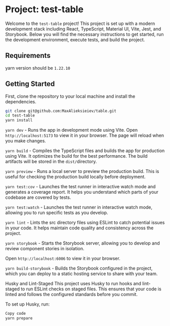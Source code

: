 # Project: test-table

Welcome to the `test-table` project! This project is set up with a modern development stack including React, TypeScript, Material UI, Vite, Jest, and Storybook. Below you will find the necessary instructions to get started, run the development environment, execute tests, and build the project.

## Requirements

yarn version should be `1.22.10`

## Getting Started

First, clone the repository to your local machine and install the dependencies.

```bash
git clone git@github.com:MaxAlieksieiev/table.git
cd test-table
yarn install
```

`yarn dev` - Runs the app in development mode using Vite.
Open `http://localhost:5173` to view it in your browser. The page will reload when you make changes.

`yarn build` - Compiles the TypeScript files and builds the app for production using Vite. It optimizes the build for the best performance.
The build artifacts will be stored in the `dist/`directory.

`yarn preview` - Runs a local server to preview the production build. This is useful for checking the production build locally before deployment.

`yarn test:cov` - Launches the test runner in interactive watch mode and generates a coverage report. It helps you understand which parts of your codebase are covered by tests.

`yarn test:watch` - Launches the test runner in interactive watch mode, allowing you to run specific tests as you develop.

`yarn lint` - Lints the src directory files using ESLint to catch potential issues in your code. It helps maintain code quality and consistency across the project.

`yarn storybook` - Starts the Storybook server, allowing you to develop and review component stories in isolation.

Open `http://localhost:6006` to view it in your browser.

`yarn build-storybook` - Builds the Storybook configured in the project, which you can deploy to a static hosting service to share with your team.

Husky and Lint-Staged
This project uses Husky to run hooks and lint-staged to run ESLint checks on staged files. This ensures that your code is linted and follows the configured standards before you commit.

To set up Husky, run:

```bash
Copy code
yarn prepare
```
